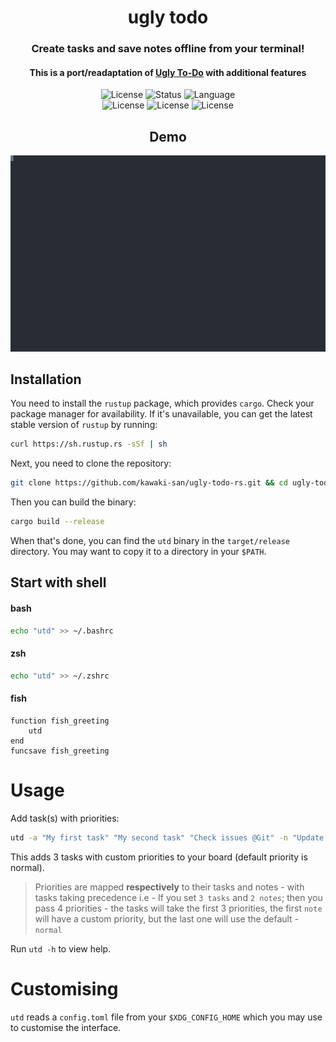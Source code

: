 <h1 align="center">ugly todo</h1>
<h3 align="center">Create tasks and save notes offline from your terminal!</h3>
<h4 align="center">This is a port/readaptation of <a href="https://github.com/Murzchnvok/ugly-todo">Ugly To-Do</a> with additional features</h4>
<div align="center">
    <img alt="License" src="https://img.shields.io/static/v1?label=license&message=MIT%20OR%20Apache-2.0&color=blue&style=plastic">
    <img alt="Status" src="https://img.shields.io/badge/Maintained%3F-yes-green.svg">
    <img alt="Language" src="https://img.shields.io/badge/Made%20with-Rust-1f425f.svg">
</div>
<div align="center">
    <img alt="License" src="https://svgshare.com/i/Zhy.svg">
    <img alt="License" src="https://svgshare.com/i/ZjP.svg">
    <img alt="License" src="https://svgshare.com/i/ZhY.svg">
</div>

<h2 align="center">Demo</h2>
<img src=".assets/demo.svg" width="836"/>

## Installation

You need to install the `rustup` package, which provides `cargo`. Check your package manager for availability. If it's unavailable, you can get the latest stable version of `rustup` by running:

```sh
curl https://sh.rustup.rs -sSf | sh
```

Next, you need to clone the repository:

```sh
git clone https://github.com/kawaki-san/ugly-todo-rs.git && cd ugly-todo-rs
```

Then you can build the binary:

```sh
cargo build --release
```

When that's done, you can find the `utd` binary in the `target/release` directory. You may want to copy it to a directory in your `$PATH`.

## Start with shell

#### bash

```sh
echo "utd" >> ~/.bashrc
```

#### zsh

```sh
echo "utd" >> ~/.zshrc
```

#### fish

```fish
function fish_greeting
    utd
end
funcsave fish_greeting
```

# Usage
Add task(s) with priorities:

```sh
utd -a "My first task" "My second task" "Check issues @Git" -n "Update license" -p low -p low -p high
```

This adds 3 tasks with custom priorities to your board (default priority is normal). 
> Priorities are mapped **respectively** to their tasks and notes - with tasks taking precedence i.e - 
>  If you set `3 tasks` and `2 notes`; then you pass 4 priorities - the tasks will take the first 3 priorities, the first `note` will have a custom priority, but the last one will use the default - `normal`

Run `utd -h` to view help.

# Customising

`utd` reads a `config.toml` file from your `$XDG_CONFIG_HOME` which you may use to customise the interface.

